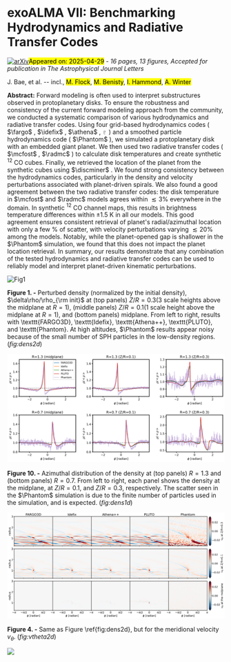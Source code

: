 <div class="macros" style="visibility:hidden;">
$\newcommand{\ensuremath}{}$
$\newcommand{\xspace}{}$
$\newcommand{\object}[1]{\texttt{#1}}$
$\newcommand{\farcs}{{.}''}$
$\newcommand{\farcm}{{.}'}$
$\newcommand{\arcsec}{''}$
$\newcommand{\arcmin}{'}$
$\newcommand{\ion}[2]{#1#2}$
$\newcommand{\textsc}[1]{\textrm{#1}}$
$\newcommand{\hl}[1]{\textrm{#1}}$
$\newcommand{\footnote}[1]{}$
$\newcommand{\vdag}{(v)^\dagger}$
$\newcommand$
$\newcommand$
$\newcommand{\fargo}{\texttt{FARGO3D}}$
$\newcommand{\inewcommandix}{\texttt{Inewcommandix}}$
$\newcommand{\athena}{\texttt{Athena++}}$
$\newcommand{\pluto}{\texttt{PLUTO}}$
$\newcommand{\Phantom}{\texttt{Phantom}}$
$\newcommand{\mcfost}{\texttt{mcfost}}$
$\newcommand{\radmc}{\texttt{RADMC-3D}}$
$\newcommand{\discminer}{\texttt{DISCMINER}}$</div>



<div id="title">

# exoALMA VII: Benchmarking Hydrodynamics and Radiative Transfer Codes

</div>
<div id="comments">

[![arXiv](https://img.shields.io/badge/arXiv-2504.18643-b31b1b.svg)](https://arxiv.org/abs/2504.18643)<mark>Appeared on: 2025-04-29</mark> -  _16 pages, 13 figures, Accepted for publication in The Astrophysical Journal Letters_

</div>
<div id="authors">

J. Bae, et al. -- incl., <mark>M. Flock</mark>, <mark>M. Benisty</mark>, <mark>I. Hammond</mark>, <mark>A. Winter</mark>

</div>
<div id="abstract">

**Abstract:** Forward modeling is often used to interpret substructures observed in protoplanetary disks. To ensure the robustness and consistency of the current forward modeling approach from the community, we conducted a systematic comparison of various hydrodynamics and radiative transfer codes. Using four grid-based hydrodynamics codes ( $\fargo$ , $\idefix$ , $\athena$ , $\pluto$ ) and a smoothed particle hydrodynamics code ( $\Phantom$ ), we simulated a protoplanetary disk with an embedded giant planet. We then used two radiative transfer codes ( $\mcfost$ , $\radmc$ ) to calculate disk temperatures and create synthetic $^{12}$ CO cubes. Finally, we retrieved the location of the planet from the synthetic cubes using $\discminer$ . We found strong consistency between the hydrodynamics codes, particularly in the density and velocity perturbations associated with planet-driven spirals. We also found a good agreement between the two radiative transfer codes: the disk temperature in $\mcfost$ and $\radmc$ models agrees within $\lesssim 3 \%$ everywhere in the domain. In synthetic $^{12}$ CO channel maps, this results in brightness temperature differences within $\pm1.5$ K in all our models. This good agreement ensures consistent retrieval of planet's radial/azimuthal location with only a few \% of scatter, with velocity perturbations varying $\lesssim 20 \%$ among the models. Notably, while the planet-opened gap is shallower in the $\Phantom$ simulation, we found that this does not impact the planet location retrieval. In summary, our results demonstrate that any combination of the tested hydrodynamics and radiative transfer codes can be used to reliably model and interpret planet-driven kinematic perturbations.

</div>

<div id="div_fig1">

<img src="tmp_2504.18643/././figures/dens2d_unstratified.png" alt="Fig1" width="100%"/>

**Figure 1. -** Perturbed density (normalized by the initial density), $\delta\rho/\rho_{\rm init}$ at (top panels) $Z/R=0.3$(3 scale heights above the midplane at $R=1$), (middle panels) $Z/R=0.1$(1 scale height above the midplane at $R=1$), and (bottom panels) midplane. From left to right, results with \texttt{FARGO3D}, \texttt{Idefix}, \texttt{Athena++}, \texttt{PLUTO}, and \texttt{Phantom}. At high altitudes, $\Phantom$ results appear noisy because of the small number of SPH particles in the low-density regions. (*fig:dens2d*)

</div>
<div id="div_fig2">

<img src="tmp_2504.18643/././figures/dens1d_phi_unstratified.png" alt="Fig10" width="100%"/>

**Figure 10. -** Azimuthal distribution of the density at (top panels) $R=1.3$ and (bottom panels) $R=0.7$. From left to right, each panel shows the density at the midplane, at $Z/R=0.1$, and $Z/R=0.3$, respectively. The scatter seen in the $\Phantom$ simulation is due to the finite number of particles used in the simulation, and is expected. (*fig:dens1d*)

</div>
<div id="div_fig3">

<img src="tmp_2504.18643/././figures/vtheta2d_unstratified.png" alt="Fig4" width="100%"/>

**Figure 4. -** Same as Figure \ref{fig:dens2d}, but for the meridional velocity $v_\theta$. (*fig:vtheta2d*)

</div><div id="qrcode"><img src=https://api.qrserver.com/v1/create-qr-code/?size=100x100&data="https://arxiv.org/abs/2504.18643"></div>